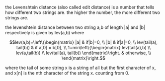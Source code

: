 the Levenshtein distance (also called edit distance) is a number that tells how different two strings are. the higher the number, the more different two strings are.

the levenshtein distance between two string a,b of length |a| and |b| respectively is given by lev(a,b) where

```math
lev(a,b)=\left\{\begin{matrix}
 |a| & if|b|=0, \\ 
 |b| & if|a|=0, \\
 lev(tail(a), tail(b)) & if a[0] = b[0], \\
 1+min\left\{\begin{matrix}
 lev(tail(a),b) \\
 lev(a,tail(b)) \\
 lev(tail(a), tail(b))
\end{matrix}\right. &  otherwise, \\
\end{matrix}\right.
```

where the tail of some string x is a string of all but the first character of x, and x[n] is the nth character of the string x. counting from 0.


